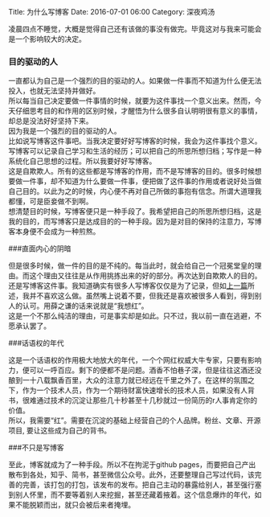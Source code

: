 Title: 为什么写博客
Date: 2016-07-01 06:00
Category: 深夜鸡汤

凌晨四点不睡觉，大概是觉得自己还有该做的事没有做完。毕竟这对与我来可能会是一个影响较大的决定。

### 目的驱动的人

一直都认为自己是一个强烈的目的驱动的人。如果做一件事而不知道为什么便无法投入，也就无法坚持并做好。  
所以每当自己决定要做一件事情的时候，就要为这件事找一个意义出来。然而，今天仔细思考目的和作用的区别时候，才醒悟为什么很多自认明明很有意义的事情，却总是没法好好坚持下来。  
因为我是一个强烈的目的驱动的人。  
比如说写博客这件事吧。当我决定要好好写博客的时候，我会为这件事找个意义。写博客可以记录自己学习和生活的经历；可以把自己的所思所想归档；写作是一种系统化自己思想的过程。所以我要好好写博客。  
这是自欺欺人。所有的这些都是写博客的作用，而不是写博客的目的。很多时候想要做一件事，却不知道为什么要做一件事，便把做了这件事的作用或者说好处当做自己目的。以此为之的时候，内心便不再对自己所做的事抱有信念。所谓大道理我都懂，可是臣妾做不到啊。  
想清楚目的时候，写博客便只是一种手段了。我希望把自己的所思所想归档，这是我的目的，而写博客只是达成目的的一种手段。因为是对目的保持的注意力，写博客本身便不会成为一种煎熬。  

###直面内心的阴暗

但是很多时候，做一件的目的是不纯的。每当此时，就会给自己一个冠冕堂皇的理由。而这个理由又往往是从作用挑拣出来的好的部分。再次达到自欺欺人的目的。  
还是写博客这件事。我知道确实有很多人写博客仅仅是为了记录，但如[上一篇](http://jswh.me/#/single/docs/高速缓冲存储器/输入与输出.md)所述，我并不喜欢这么做。虽然嘴上说着不要，但我还是喜欢被很多人看到，得到别人的认可。用薛之谦的话来说就是“我想红”。  
这是一个不那么纯洁的理由，可是事实却是如此。只不过，我以前一直在逃避，不愿承认罢了。

###话语权的年代

这是一个话语权的作用极大地放大的年代，一个个网红权威大牛专家，只要有影响力，便可以一呼百应。剩下的便都不是问题。酒香不怕巷子深，但是往往这酒还没酿到一十八载飘香百里，大众的注意力就已经远在千里之外了。在这样的氛围之下，作为一个技术人员，作为一个期待财富快速增长的技术人员，如果没有人背书，很难通过技术的沉淀让那些几十秒甚至十几秒就过一份简历的r人事肯定你的价值。  
所以，我需要“红”。需要在沉淀的基础上经营自己的个人品牌。粉丝、文章、开源项目, 要让这些成为自己的背书。

###不只是写博客

至此，博客就成为了一种手段。所以不在拘泥于github pages，而要把自己产出散布到各处，知乎、简书，甚至微信公众号。此外，还要整理自己写过代码，该完善的完善，该打包的打包，该发布的发布。把自己主动的暴露给别人，甚至强行塞到别人怀里，而不要等着别人来挖掘，甚至还藏着掖着。这个信息爆炸的年代，如果不能脱颖而出，就只会被后来者掩埋。

